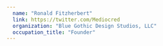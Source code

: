 ```yaml
---
  name: "Ronald Fitzherbert"
  link: https://twitter.com/Mediocred
  organization: "Blue Gothic Design Studios, LLC"
  occupation_title: "Founder"
---
```

